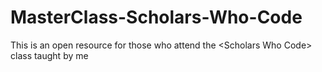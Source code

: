 # MasterClass-Scholars-Who-Code
This is an open resource for those who attend the &lt;Scholars Who Code> class taught by me

